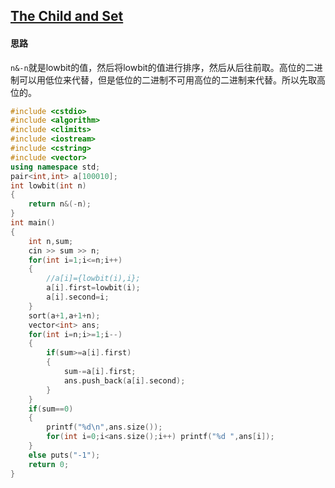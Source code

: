 ##  [The Child and Set](https://cn.vjudge.net/problem/CodeForces-437B)

#### 思路

`n&-n`就是lowbit的值，然后将lowbit的值进行排序，然后从后往前取。高位的二进制可以用低位来代替，但是低位的二进制不可用高位的二进制来代替。所以先取高位的。

```cpp
#include <cstdio>
#include <algorithm>
#include <climits>
#include <iostream>
#include <cstring>
#include <vector>
using namespace std;
pair<int,int> a[100010];
int lowbit(int n)
{
    return n&(-n);
}
int main()
{
    int n,sum;
    cin >> sum >> n;
    for(int i=1;i<=n;i++)
    {
        //a[i]={lowbit(i),i};
        a[i].first=lowbit(i);
        a[i].second=i;
    }
    sort(a+1,a+1+n);
    vector<int> ans; 
    for(int i=n;i>=1;i--)
    {
        if(sum>=a[i].first) 
        {
            sum-=a[i].first;
            ans.push_back(a[i].second);
        }
    }
    if(sum==0)
    {
        printf("%d\n",ans.size());
        for(int i=0;i<ans.size();i++) printf("%d ",ans[i]);
    }
    else puts("-1");
    return 0;
}
```

